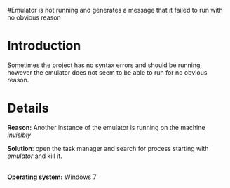 #Emulator is not running and generates a message that it failed to run with no obvious reason

# Introduction #

Sometimes the project has no syntax errors and should be running, however the emulator does not seem to be able to run for no obvious reason.


# Details #


<p><b>Reason:</b>
Another instance of the emulator is running on the machine <i> invisibly</i>

<p><b>Solution</b>: open the task manager and search for process starting with <i>emulator</i> and kill it.<br>
<br>
<p><b>Operating system:</b> Windows 7